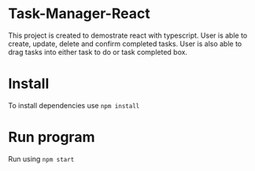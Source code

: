# Task-Manager-React
 This project is created to demostrate react with typescript. User is able to create, update, delete and confirm completed tasks. User is also able to drag tasks into either task to do or task completed box.

 # Install
   To install dependencies use `npm install`
 # Run program
   Run using `npm start`
